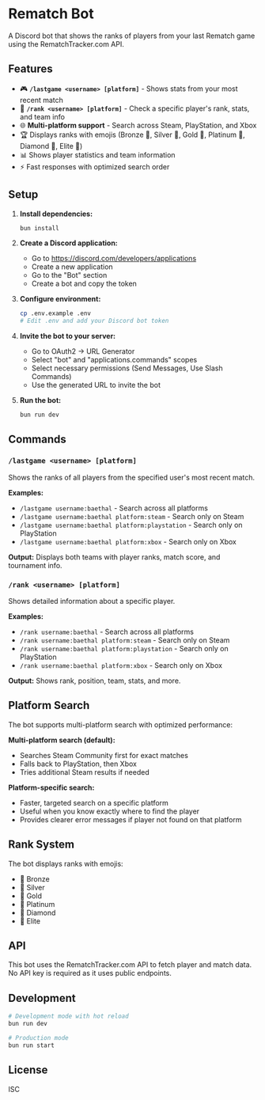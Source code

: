 # Rematch Bot

A Discord bot that shows the ranks of players from your last Rematch game using the RematchTracker.com API.

## Features

- 🎮 **`/lastgame <username> [platform]`** - Shows stats from your most recent match
- 👤 **`/rank <username> [platform]`** - Check a specific player's rank, stats, and team info
- 🌐 **Multi-platform support** - Search across Steam, PlayStation, and Xbox
- 🏆 Displays ranks with emojis (Bronze 🥉, Silver 🥈, Gold 🥇, Platinum 💠, Diamond 💎, Elite 👑)
- 📊 Shows player statistics and team information
- ⚡ Fast responses with optimized search order

## Setup

1. **Install dependencies:**
   ```bash
   bun install
   ```

2. **Create a Discord application:**
   - Go to https://discord.com/developers/applications
   - Create a new application
   - Go to the "Bot" section
   - Create a bot and copy the token

3. **Configure environment:**
   ```bash
   cp .env.example .env
   # Edit .env and add your Discord bot token
   ```

4. **Invite the bot to your server:**
   - Go to OAuth2 → URL Generator
   - Select "bot" and "applications.commands" scopes
   - Select necessary permissions (Send Messages, Use Slash Commands)
   - Use the generated URL to invite the bot

5. **Run the bot:**
   ```bash
   bun run dev
   ```

## Commands

### `/lastgame <username> [platform]`
Shows the ranks of all players from the specified user's most recent match.

**Examples:**
- `/lastgame username:baethal` - Search across all platforms
- `/lastgame username:baethal platform:steam` - Search only on Steam
- `/lastgame username:baethal platform:playstation` - Search only on PlayStation
- `/lastgame username:baethal platform:xbox` - Search only on Xbox

**Output:** Displays both teams with player ranks, match score, and tournament info.

### `/rank <username> [platform]`
Shows detailed information about a specific player.

**Examples:**
- `/rank username:baethal` - Search across all platforms
- `/rank username:baethal platform:steam` - Search only on Steam
- `/rank username:baethal platform:playstation` - Search only on PlayStation
- `/rank username:baethal platform:xbox` - Search only on Xbox

**Output:** Shows rank, position, team, stats, and more.

## Platform Search

The bot supports multi-platform search with optimized performance:

**Multi-platform search (default):**
- Searches Steam Community first for exact matches
- Falls back to PlayStation, then Xbox
- Tries additional Steam results if needed

**Platform-specific search:**
- Faster, targeted search on a specific platform
- Useful when you know exactly where to find the player
- Provides clearer error messages if player not found on that platform

## Rank System

The bot displays ranks with emojis:
- 🥉 Bronze
- 🥈 Silver
- 🥇 Gold
- 💠 Platinum
- 💎 Diamond
- 👑 Elite

## API

This bot uses the RematchTracker.com API to fetch player and match data. No API key is required as it uses public endpoints.

## Development

```bash
# Development mode with hot reload
bun run dev

# Production mode
bun run start
```

## License

ISC
